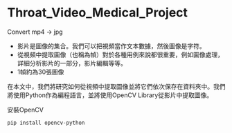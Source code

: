 # Throat_Video_Medical_Project

Convert mp4 -> jpg

* 影片是圖像的集合。我們可以把視頻當作文本數據，然後圖像是字符。
* 從視頻中提取圖像（也稱為幀）對於各種用例來說都很重要，例如圖像處理，詳細分析影片的一部分，影片編輯等等。
* 1幀約為30張圖像

在本文中，我們將研究如何從視頻中提取圖像並將它們依次保存在資料夾中。我們將使用Python作為編程語言，並將使用OpenCV Library從影片中提取圖像。

安裝OpenCV
```python=
pip install opencv-python
```
